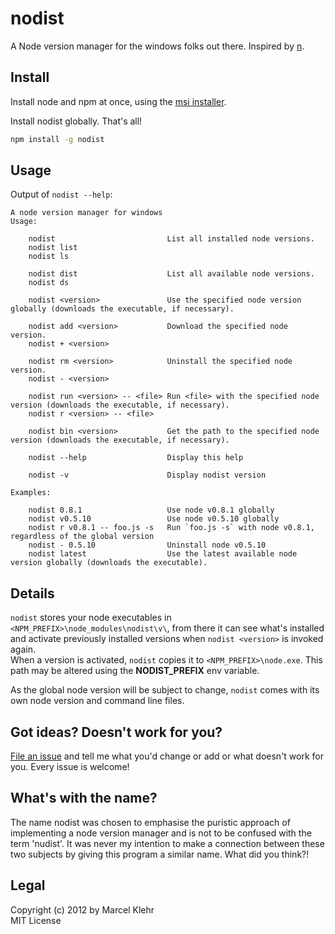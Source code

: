 # nodist
A Node version manager for the windows folks out there. Inspired by [n](https://github.com/visionmedia/n).

## Install
Install node and npm at once, using the [msi installer](http://nodejs.org/#download).

Install nodist globally. That's all!
```sh
npm install -g nodist
```

## Usage
Output of `nodist --help`:
```
A node version manager for windows
Usage:

    nodist                         List all installed node versions.
    nodist list
    nodist ls

    nodist dist                    List all available node versions.
    nodist ds

    nodist <version>               Use the specified node version globally (downloads the executable, if necessary).

    nodist add <version>           Download the specified node version.
    nodist + <version>

    nodist rm <version>            Uninstall the specified node version.
    nodist - <version>

    nodist run <version> -- <file> Run <file> with the specified node version (downloads the executable, if necessary).
    nodist r <version> -- <file>

    nodist bin <version>           Get the path to the specified node version (downloads the executable, if necessary).

    nodist --help                  Display this help

    nodist -v                      Display nodist version

Examples:

    nodist 0.8.1                   Use node v0.8.1 globally
    nodist v0.5.10                 Use node v0.5.10 globally
    nodist r v0.8.1 -- foo.js -s   Run `foo.js -s` with node v0.8.1, regardless of the global version
    nodist - 0.5.10                Uninstall node v0.5.10
    nodist latest                  Use the latest available node version globally (downloads the executable).
```

## Details
`nodist` stores your node executables in `<NPM_PREFIX>\node_modules\nodist\v\`, from there it can see what's installed and activate previously installed versions when `nodist <version>` is invoked again.  
When a version is activated, `nodist` copies it to `<NPM_PREFIX>\node.exe`. This path may be altered using the **NODIST_PREFIX** env variable.

As the global node version will be subject to change, `nodist` comes with its own node version and command line files.

## Got ideas?  Doesn't work for you?
[File an issue](https://github.com/marcelklehr/nodist/issues) and tell me what you'd change or add or what doesn't work for you. Every issue is welcome!

## What's with the name?
The name nodist was chosen to emphasise the puristic approach of implementing a node version manager and is not to be confused with the term 'nudist'. It was never my intention to make a connection between these two subjects by giving this program a similar name. What did you think?!

## Legal
Copyright (c) 2012 by Marcel Klehr  
MIT License